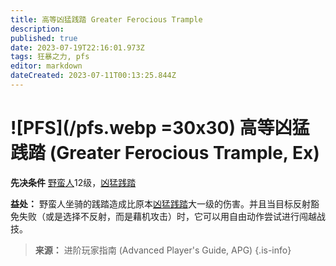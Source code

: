 ```yaml
---
title: 高等凶猛践踏 Greater Ferocious Trample
description: 
published: true
date: 2023-07-19T22:16:01.973Z
tags: 狂暴之力, pfs
editor: markdown
dateCreated: 2023-07-11T00:13:25.844Z
---
```


# ![PFS](/pfs.webp =30x30) 高等凶猛践踏 (Greater Ferocious Trample, Ex)

**先决条件** [野蛮人](/野蛮人)12级，[凶猛践踏](/狂暴之力/凶猛践踏)

**益处：** 野蛮人坐骑的践踏造成比原本[凶猛践踏](/狂暴之力/凶猛践踏)大一级的伤害。并且当目标反射豁免失败（或是选择不反射，而是藉机攻击）时，它可以用自由动作尝试进行闯越战技。

> **来源：** 进阶玩家指南 (Advanced Player's Guide, APG)
{.is-info}
